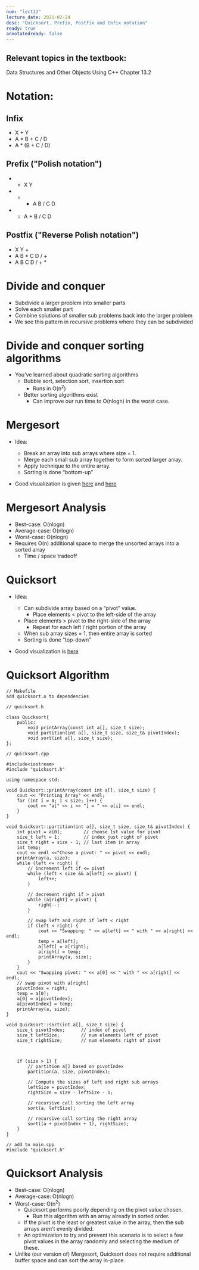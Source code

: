 ```yaml
---
num: "lect13"
lecture_date: 2021-02-24
desc: "Quicksort. Prefix, Postfix and Infix notation"
ready: true
annotatedready: false
---
```

## Relevant topics in the textbook:
Data Structures and Other Objects Using C++ Chapter 13.2

# Notation:

## Infix
* X + Y
* A * B + C / D
* A * (B + C / D)

## Prefix ("Polish notation")
* + X Y
* + * A B / C D
* * A + B / C D

## Postfix ("Reverse Polish notation")
* X Y +
* A B * C D / +
* A B C D / + *

# Divide and conquer
* Subdivide a larger problem into smaller parts
* Solve each smaller part
* Combine solutions of smaller sub problems back into the larger problem
* We see this pattern in recursive problems where they can be subdivided

# Divide and conquer sorting algorithms
* You’ve learned about quadratic sorting algorithms
	* Bubble sort, selection sort, insertion sort
		* Runs in O(n<sup>2</sup>)
	* Better sorting algorithms exist
		* Can improve our run time to O(nlogn) in the worst case.

# Mergesort
* Idea:
	* Break an array into sub arrays where size = 1.
	* Merge each small sub array together to form sorted larger array.
	* Apply technique to the entire array.
	* Sorting is done “bottom-up”

* Good visualization is given [here](https://opendsa-server.cs.vt.edu/embed/mergesortAV) and [here](https://visualgo.net/bn/sorting)

# Mergesort Analysis

* Best-case: O(nlogn)
* Average-case: O(nlogn)
* Worst-case: O(nlogn)
* Requires O(n) additional space to merge the unsorted arrays into a sorted array
	* Time / space tradeoff

# Quicksort
* Idea:
	* Can subdivide array based on a “pivot” value.
		* Place elements < pivot to the left-side of the array
	* Place elements > pivot to the right-side of the array
		* Repeat for each left / right portion of the array
	* When sub array sizes = 1, then entire array is sorted
	* Sorting is done “top-down”

* Good visualization is [here](https://opendsa-server.cs.vt.edu/embed/quicksortAV)


# Quicksort Algorithm

```
// Makefile
add quicksort.o to dependencies
```

```
// quicksort.h

class Quicksort{
	public:
		void printArray(const int a[], size_t size);
		void partition(int a[], size_t size, size_t& pivotIndex);
		void sort(int a[], size_t size);
};
```

```
// quicksort.cpp

#include<iostream>
#include "quicksort.h"

using namespace std;

void Quicksort::printArray(const int a[], size_t size) {
	cout << "Printing Array" << endl;
	for (int i = 0; i < size; i++) {
		cout << "a[" << i << "] = " << a[i] << endl;
	}
}

void Quicksort::partition(int a[], size_t size, size_t& pivotIndex) {
	int pivot = a[0];		 // choose 1st value for pivot
	size_t left = 1;		 // index just right of pivot
	size_t right = size - 1; // last item in array
	int temp;
	cout << endl <<"Chose a pivot: " << pivot << endl;
	printArray(a, size);
	while (left <= right) {
		// increment left if <= pivot
		while (left < size && a[left] <= pivot) {
			left++;
		}

		// decrement right if > pivot
		while (a[right] > pivot) {
			right--;
		}

		// swap left and right if left < right
		if (left < right) {
			cout << "Swapping: " << a[left] << " with " << a[right] << endl;
			temp = a[left];
			a[left] = a[right];
			a[right] = temp;
			printArray(a, size);
		}
	}
	cout << "Swapping pivot: " << a[0] << " with " << a[right] << endl;
	// swap pivot with a[right]
	pivotIndex = right;
	temp = a[0];
	a[0] = a[pivotIndex];
	a[pivotIndex] = temp;
	printArray(a, size);
}

void Quicksort::sort(int a[], size_t size) {
	size_t pivotIndex;		// index of pivot
	size_t leftSize;		// num elements left of pivot
	size_t rightSize;		// num elements right of pivot
	
	

	if (size > 1) {
		// partition a[] based on pivotIndex
		partition(a, size, pivotIndex);

		// Compute the sizes of left and right sub arrays
		leftSize = pivotIndex;
		rightSize = size - leftSize - 1;

		// recursive call sorting the left array
		sort(a, leftSize);

		// recursive call sorting the right array
		sort((a + pivotIndex + 1), rightSize);
	}
}
```

```
// add to main.cpp
#include "quicksort.h"
```

# Quicksort Analysis

* Best-case: O(nlogn)
* Average-case: O(nlogn)
* Worst-case: O(n<sup>2</sup>)
	* Quicksort performs poorly depending on the pivot value chosen.
		* Run this algorithm with an array already in sorted order.
	* If the pivot is the least or greatest value in the array, then the sub arrays aren't evenly divided.
	* An optimization to try and prevent this scenario is to select a few pivot values in the array randomly and selecting the medium of these.
* Unlike (our version of) Mergesort, Quicksort does not require additional buffer space and can sort the array in-place.
